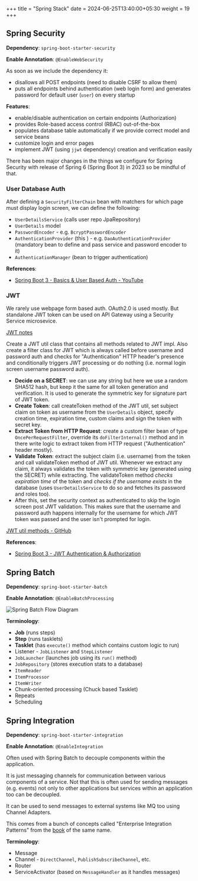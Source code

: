 +++
title = "Spring Stack"
date = 2024-06-25T13:40:00+05:30
weight = 19
+++

## Spring Security
**Dependency**: `spring-boot-starter-security`

**Enable Annotation**: `@EnableWebSecurity`

As soon as we include the dependency it:
- disallows all POST endpoints (need to disable CSRF to allow them)
- puts all endpoints behind authentication (web login form) and generates password for default user (`user`) on every startup

**Features**:
- enable/disable authentication on certain endpoints (Authorization)
- provides Role-based access control (RBAC) out-of-the-box
- populates database table automatically if we provide correct model and service beans
- customize login and error pages
- implement JWT (using `jjwt` dependency) creation and verification easily

There has been major changes in the things we configure for Spring Security with release of Spring 6 (Spring Boot 3) in 2023 so be mindful of that.

### User Database Auth
After defining a `SecurityFilterChain` bean with matchers for which page must display login screen, we can define the following:
- `UserDetailsService` (calls user repo JpaRepository)
- `UserDetails` model
- `PasswordEncoder` - e.g. `BcryptPasswordEncoder`
- `AuthenticationProvider` (this ) - e.g. `DaoAuthenticationProvider` (mandatory bean to define and pass service and password encoder to it)
- `AuthenticationManager` (bean to trigger authentication)

**References**:
- [Spring Boot 3 - Basics & User Based Auth - YouTube](https://youtu.be/9J-b6OlPy24)

### JWT
We rarely use webpage form based auth. OAuth2.0 is used mostly. But standalone JWT token can be used on API Gateway using a Security Service microsevice.

[JWT notes](/web-api/security/#jwt-json-web-token)

Create a JWT util class that contains all methods related to JWT impl. Also create a filter class for JWT which is always called before username and password auth and checks for "Authentication" HTTP header's presence and conditionally triggers JWT processing or do nothing (i.e. normal login screen username password auth).

- **Decide on a SECRET**: we can use any string but here we use a random SHA512 hash, but keep it the same for all token generation and verification. It is used to generate the symmetric key for signature part of JWT token.
- **Create Token**: call createToken method of the JWT util, set subject claim on token as username from the `UserDetails` object, specify creation time, expiration time, custom claims and sign the token with secret key.
- **Extract Token from HTTP Request**: create a custom filter bean of type `OncePerRequestFilter`, override its `doFilterInternal()` method and in there write logic to extract token from HTTP request ("Authentication" header mostly).
- **Validate Token**: extract the subject claim (i.e. username) from the token and call validateToken method of JWT util. Whenever we extract any claim, it always validates the token with symmetric key (generated using the SECRET) while extracting. The validateToken method _checks expiration time_ of the token and _checks if the username exists_ in the database (uses `UserDetailsService` to do so and fetches its password and roles too).
- After this, set the security context as authenticated to skip the login screen post JWT validation. This makes sure that the username and password auth happens internally for the username for which JWT token was passed and the user isn't prompted for login.

[JWT util methods - GitHub](https://github.com/afsalashyana/Spring-Boot-Tutorials/blob/master/LearnJWT/src/main/java/com/genuinecoder/jwt/webtoken/JwtService.java)

**References**:
- [Spring Boot 3 - JWT Authentication & Authorization](https://youtu.be/HYBRBkYtpeo)

## Spring Batch
**Dependency**: `spring-boot-starter-batch`

**Enable Annotation**: `@EnableBatchProcessing`

![Spring Batch Flow Diagram](https://i.imgur.com/79pktH2.png)

**Terminology**:
- **Job** (runs steps)
- **Step** (runs tasklets)
- **Tasklet** (has `execute()` method which contains custom logic to run)
- Listener - `JobListener` and `StepListener`
- `JobLauncher` (launches job using its `run()` method)
- `JobRepository` (stores execution stats to a database)
- `ItemReader`
- `ItemProcessor`
- `ItemWriter`
- Chunk-oriented processing (Chuck based Tasklet)
- Repeats
- Scheduling

## Spring Integration
**Dependency**: `spring-boot-starter-integration`

**Enable Annotation**: `@EnableIntegration`

Often used with Spring Batch to decouple components within the application.

It is just messaging channels for communication between various components of a service. Not that this is often used for sending messages (e.g. events) not only to other applications but services within an application too can be decoupled. 

It can be used to send messages to external systems like MQ too using Channel Adapters.

This comes from a bunch of concepts called "Enterprise Integration Patterns" from the [book](https://www.enterpriseintegrationpatterns.com/) of the same name.

**Terminology**:
- Message
- Channel - `DirectChannel`, `PublishSubscribeChannel`, etc.
- Router
- ServiceActivator (based on `MessageHandler` as it handles messages)